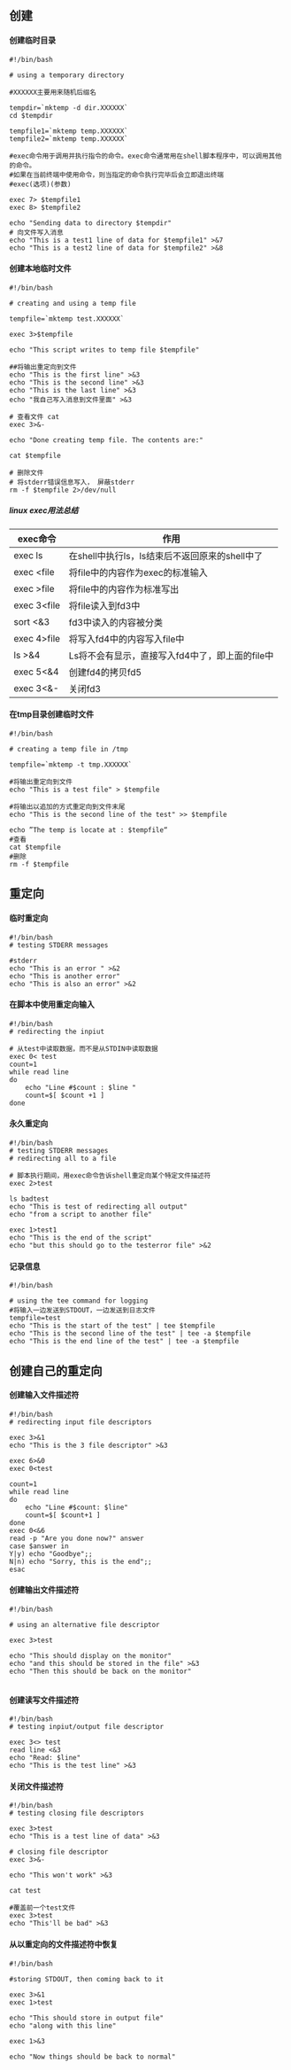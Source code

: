 
## 创建


#### 创建临时目录

```
#!/bin/bash

# using a temporary directory

#XXXXXX主要用来随机后缀名

tempdir=`mktemp -d dir.XXXXXX`
cd $tempdir

tempfile1=`mktemp temp.XXXXXX`
tempfile2=`mktemp temp.XXXXXX`

#exec命令用于调用并执行指令的命令。exec命令通常用在shell脚本程序中，可以调用其他的命令。
#如果在当前终端中使用命令，则当指定的命令执行完毕后会立即退出终端
#exec(选项)(参数)

exec 7> $tempfile1 
exec 8> $tempfile2

echo "Sending data to directory $tempdir"
# 向文件写入消息
echo "This is a test1 line of data for $tempfile1" >&7
echo "This is a test2 line of data for $tempfile2" >&8

```

#### 创建本地临时文件

```
#!/bin/bash

# creating and using a temp file

tempfile=`mktemp test.XXXXXX`

exec 3>$tempfile

echo "This script writes to temp file $tempfile"

##将输出重定向到文件
echo "This is the first line" >&3
echo "This is the second line" >&3
echo "This is the last line" >&3
echo "我自己写入消息到文件里面" >&3

# 查看文件 cat
exec 3>&-

echo "Done creating temp file. The contents are:"

cat $tempfile

# 删除文件
# 将stderr错误信息写入， 屏蔽stderr
rm -f $tempfile 2>/dev/null

```

##### linux exec用法总结

|exec命令	|作用 |
|-----  |----|
|exec ls|在shell中执行ls，ls结束后不返回原来的shell中了|
|exec <file|将file中的内容作为exec的标准输入|
|exec >file|将file中的内容作为标准写出|
|exec 3<file|将file读入到fd3中|
|sort <&3|fd3中读入的内容被分类|
|exec 4>file|将写入fd4中的内容写入file中|
|ls >&4|Ls将不会有显示，直接写入fd4中了，即上面的file中|
|exec 5<&4|创建fd4的拷贝fd5|
|exec 3<&-|关闭fd3|



#### 在tmp目录创建临时文件

```
#!/bin/bash

# creating a temp file in /tmp

tempfile=`mktemp -t tmp.XXXXXX`

#将输出重定向到文件
echo "This is a test file" > $tempfile

#将输出以追加的方式重定向到文件末尾
echo "This is the second line of the test" >> $tempfile

echo ”The temp is locate at : $tempfile“
#查看
cat $tempfile
#删除
rm -f $tempfile
```


## 重定向

#### 临时重定向

```
#!/bin/bash
# testing STDERR messages

#stderr
echo "This is an error " >&2
echo "This is another error"
echo "This is also an error" >&2

```

#### 在脚本中使用重定向输入

```
#!/bin/bash
# redirecting the inpiut

# 从test中读取数据，而不是从STDIN中读取数据
exec 0< test
count=1
while read line
do
	echo "Line #$count : $line "
	count=$[ $count +1 ]
done

```

#### 永久重定向

```
#!/bin/bash
# testing STDERR messages
# redirecting all to a file

# 脚本执行期间，用exec命令告诉shell重定向某个特定文件描述符
exec 2>test

ls badtest
echo "This is test of redirecting all output"
echo "from a script to another file"

exec 1>test1
echo "This is the end of the script"
echo "but this should go to the testerror file" >&2

```

#### 记录信息

```
#!/bin/bash

# using the tee command for logging
#将输入一边发送到STDOUT，一边发送到日志文件
tempfile=test
echo "This is the start of the test" | tee $tempfile
echo "This is the second line of the test" | tee -a $tempfile
echo "This is the end line of the test" | tee -a $tempfile

```

## 创建自己的重定向

#### 创建输入文件描述符

```
#!/bin/bash
# redirecting input file descriptors

exec 3>&1
echo "This is the 3 file descriptor" >&3

exec 6>&0
exec 0<test

count=1
while read line
do
	echo "Line #$count: $line"
	count=$[ $count+1 ]
done
exec 0<&6
read -p "Are you done now?" answer
case $answer in
Y|y) echo "Goodbye";;
N|n) echo "Sorry, this is the end";;
esac

```

#### 创建输出文件描述符

```
#!/bin/bash

# using an alternative file descriptor

exec 3>test

echo "This should display on the monitor"
echo "and this should be stored in the file" >&3
echo "Then this should be back on the monitor"


```

#### 创建读写文件描述符

```
#!/bin/bash
# testing inpiut/output file descriptor

exec 3<> test
read line <&3
echo "Read: $line"
echo "This is the test line" >&3

```

#### 关闭文件描述符

````
#!/bin/bash
# testing closing file descriptors

exec 3>test
echo "This is a test line of data" >&3

# closing file descriptor
exec 3>&-

echo "This won't work" >&3

cat test

#覆盖前一个test文件
exec 3>test
echo "This'll be bad" >&3
````

#### 从以重定向的文件描述符中恢复

```
#!/bin/bash

#storing STDOUT, then coming back to it

exec 3>&1
exec 1>test

echo "This should store in output file"
echo "along with this line"

exec 1>&3

echo "Now things should be back to normal"

```

